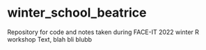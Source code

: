 # winter_school_beatrice
Repository for code and notes taken during FACE-IT 2022 winter R workshop
Text, blah bli blubb

